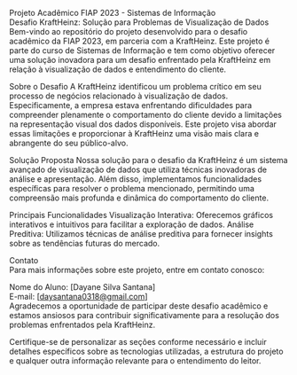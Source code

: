 Projeto Acadêmico FIAP 2023 - Sistemas de Informação  
Desafio KraftHeinz: Solução para Problemas de Visualização de Dados  
Bem-vindo ao repositório do projeto desenvolvido para o desafio acadêmico da FIAP 2023, em parceria com a KraftHeinz. Este projeto é parte do curso de Sistemas de   Informação e tem como objetivo oferecer uma solução inovadora para um desafio enfrentado pela KraftHeinz em relação à visualização de dados e entendimento do cliente.  

Sobre o Desafio
A KraftHeinz identificou um problema crítico em seu processo de negócios relacionado à visualização de dados. Especificamente, a empresa estava enfrentando dificuldades para compreender plenamente o comportamento do cliente devido a limitações na representação visual dos dados disponíveis. Este projeto visa abordar essas limitações e proporcionar à KraftHeinz uma visão mais clara e abrangente do seu público-alvo.

Solução Proposta
Nossa solução para o desafio da KraftHeinz é um sistema avançado de visualização de dados que utiliza técnicas inovadoras de análise e apresentação. Além disso, implementamos funcionalidades específicas para resolver o problema mencionado, permitindo uma compreensão mais profunda e dinâmica do comportamento do cliente.

Principais Funcionalidades
Visualização Interativa: Oferecemos gráficos interativos e intuitivos para facilitar a exploração de dados.
Análise Preditiva: Utilizamos técnicas de análise preditiva para fornecer insights sobre as tendências futuras do mercado.


Contato  
Para mais informações sobre este projeto, entre em contato conosco:
  
Nome do Aluno: [Dayane Silva Santana]  
E-mail: [daysantana0318@gmail.com]  
Agradecemos a oportunidade de participar deste desafio acadêmico e estamos ansiosos para contribuir significativamente para a resolução dos problemas enfrentados pela KraftHeinz.

Certifique-se de personalizar as seções conforme necessário e incluir detalhes específicos sobre as tecnologias utilizadas, a estrutura do projeto e qualquer outra informação relevante para o entendimento do leitor.

